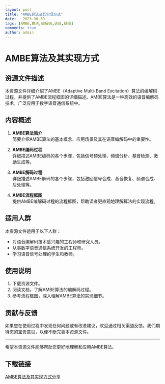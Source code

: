 ```yaml
---
layout: post
title: "AMBE算法及其实现方式"
date:   2023-06-30
tags: [AMBE,算法,编解码,语音,框图]
comments: true
author: admin
---
```

# AMBE算法及其实现方式

## 资源文件描述

本资源文件详细介绍了AMBE（Adaptive Multi-Band Excitation）算法的编解码过程，并提供了AMBE流程框图的详细描述。AMBE算法是一种高效的语音编解码技术，广泛应用于数字语音通信系统中。

## 内容概述

1. **AMBE算法简介**  
   简要介绍AMBE算法的基本概念、应用场景及其在语音编解码中的重要性。

2. **AMBE编码过程**  
   详细描述AMBE编码的各个步骤，包括信号预处理、频谱分析、基音检测、激励生成等。

3. **AMBE解码过程**  
   详细描述AMBE解码的各个步骤，包括激励信号合成、基音恢复、频谱合成、后处理等。

4. **AMBE流程框图**  
   提供AMBE编解码过程的流程框图，帮助读者更直观地理解算法的实现流程。

## 适用人群

本资源文件适用于以下人群：

- 对语音编解码技术感兴趣的工程师和研究人员。
- 从事数字语音通信系统开发的工程师。
- 学习语音信号处理的学生和教师。

## 使用说明

1. 下载资源文件。
2. 阅读文档，了解AMBE算法的编解码过程。
3. 参考流程框图，深入理解AMBE算法的实现细节。

## 贡献与反馈

如果您在使用过程中发现任何问题或有改进建议，欢迎通过相关渠道反馈。我们期待您的宝贵意见，以便不断完善本资源文件。

---

希望本资源文件能够帮助您更好地理解和应用AMBE算法。

## 下载链接

[AMBE算法及其实现方式分享](https://pan.quark.cn/s/abcda1a132d5)